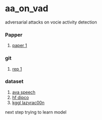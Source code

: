 # aa_on_vad
adversarial attacks on vocie activity detection


### Papper

1. [paper 1](https://arxiv.org/pdf/2103.03529v1)


### git

1. [rep 1](@NickWilkinson37/voxseg)

### dataset
1. [ava speech](https://research.google.com/ava/download.html#ava_speech_download)
2. [hf dipco](https://huggingface.co/datasets/huckiyang/DiPCo)
3. [kggl lazyrac00n](https://www.kaggle.com/datasets/lazyrac00n/speech-activity-detection-datasets?select=Data)


next step trying to learn model